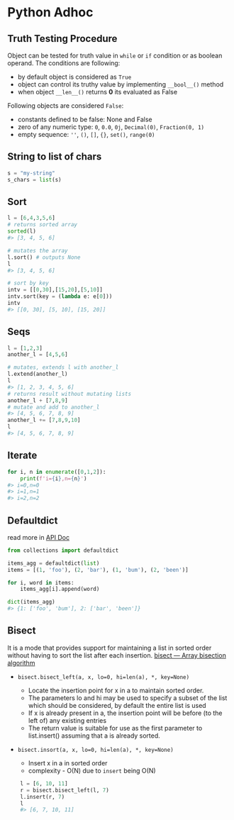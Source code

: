 # Python Adhoc

## Truth Testing Procedure

Object can be tested for truth value in `while` or `if` condition or as boolean operand. The conditions are following:

- by default object is considered as `True`
- object can control its truthy value by implementing `__bool__()` method
- when object `__len__()` returns **0** its evaluated as False

Following objects are considered `False`:

- constants defined to be false: None and False
- zero of any numeric type: `0`, `0.0`, `0j`, `Decimal(0)`, `Fraction(0, 1)`
- empty sequence: `''`, `()`, `[]`, `{}`, `set()`, `range(0)`

## String to list of chars

```Python
s = "my-string"
s_chars = list(s)
```

## Sort

```Python
l = [6,4,3,5,6]
# returns sorted array
sorted(l)
#> [3, 4, 5, 6]

# mutates the array
l.sort() # outputs None
l
#> [3, 4, 5, 6]

# sort by key
intv = [[0,30],[15,20],[5,10]]
intv.sort(key = (lambda e: e[0]))
intv
#> [[0, 30], [5, 10], [15, 20]]
```

## Seqs

```python
l = [1,2,3]
another_l = [4,5,6]

# mutates, extends l with another_l
l.extend(another_l)
l
#> [1, 2, 3, 4, 5, 6]
# returns result without mutating lists
another_l + [7,8,9]
# mutate and add to another_l
#> [4, 5, 6, 7, 8, 9]
another_l += [7,8,9,10]
l
#> [4, 5, 6, 7, 8, 9]
```

## Iterate

```Python
for i, n in enumerate([0,1,2]):
    print(f'i={i},n={n}')
#> i=0,n=0
#> i=1,n=1
#> i=2,n=2
```

## Defaultdict

read more in [API Doc](https://docs.python.org/3/library/collections.html#collections.defaultdict)

```python
from collections import defaultdict

items_agg = defaultdict(list)
items = [(1, 'foo'), (2, 'bar'), (1, 'bum'), (2, 'been')]

for i, word in items:
    items_agg[i].append(word)

dict(items_agg)
#> {1: ['foo', 'bum'], 2: ['bar', 'been']}
```

## Bisect

It is a mode that provides support for maintaining a list in sorted order without having to sort the list after each insertion. [bisect — Array bisection algorithm](https://docs.python.org/3/library/bisect.html#bisect.bisect_left)

- `bisect.bisect_left(a, x, lo=0, hi=len(a), *, key=None)`
  - Locate the insertion point for x in a to maintain sorted order.
  - The parameters lo and hi may be used to specify a subset of the list which should be considered, by default the entire list is used
  - If x is already present in a, the insertion point will be before (to the left of) any existing entries
  - The return value is suitable for use as the first parameter to list.insert() assuming that a is already sorted.

- `bisect.insort(a, x, lo=0, hi=len(a), *, key=None)`
  - Insert x in a in sorted order
  - complexity - O(N) due to `insert` being O(N)

```Python
    l = [6, 10, 11]
    r = bisect.bisect_left(l, 7)
    l.insert(r, 7)
    l
    #> [6, 7, 10, 11]
```
